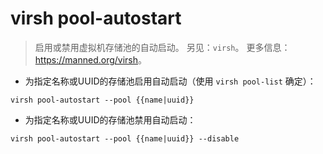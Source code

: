 # virsh pool-autostart

> 启用或禁用虚拟机存储池的自动启动。
> 另见：`virsh`。
> 更多信息：<https://manned.org/virsh>。

- 为指定名称或UUID的存储池启用自动启动（使用 `virsh pool-list` 确定）：

`virsh pool-autostart --pool {{name|uuid}}`

- 为指定名称或UUID的存储池禁用自动启动：

`virsh pool-autostart --pool {{name|uuid}} --disable`